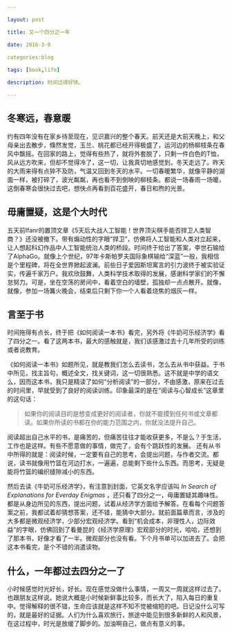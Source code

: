 ```yaml
---

layout: post 

title: 又一个四分之一年

date: 2016-3-9

categories:blog
 
tags: [book,life]

description: 时间过得好快。

---
```


## 冬寒远，春意暖

约有四年没有在家乡待至现在，见识嘉兴的整个春天。前天还是大前天晚上，和父母亲出去散步，倏然发觉，玉兰、桃花都已经开得极盛了，运河边的杨柳枝条在春风中飘摇。在回家的路上，觉得有些热了，就将外套脱了，只剩一件白色的T恤，风从远方吹来，但却不觉得冷了，这一切，让我真切地感觉到，冬天走远了。昨天的大雨来得有点猝不及防，气温又回到冬天的水平。一切春暖繁华，就像平静的湖面一样，被打碎了，波光粼粼，再也看不到倒映的柳枝条。都说一场春雨一场暖，这倒春寒会很快过去吧，想快点再看到百花盛开，春日和煦的光景。

## 毋庸置疑，这是个大时代

五天前Ifanr的置顶文章《5天后大战人工智能！世界顶尖棋手能否捍卫人类智商？》还没被撤下。带有煽动性的字眼“捍卫”，仿佛将人工智能和人类对立起来，让人想起科幻作品中人工智能统治人类的桥段。时间终于给出了答案，李世石输给了AlphaGo。就像上个世纪，97年卡斯帕罗夫国际象棋输给“深蓝”一般，我相信是个里程碑，将在全世界掀起波澜。前些日子爱因斯坦寓言的引力波终于被实验证实，传遍千家万户。我欢欣鼓舞，人类科学技术取得的发展，感谢科学家们的不懈怠努力。可是，坐在空荡的房间中，看着空白的墙壁，孤独却一点点散开。就像，就像，参加一场篝火晚会，结束后只剩下你一个人看着烧焦的烟灰一样。

## 言至于书

时间拖得有点长，终于把《如何阅读一本书》看完，另外将《牛奶可乐经济学》看了四分之一。看了这两本书，最大的感触就是，我们该感激过去十几年所受的训练或者说教育。

《如何阅读一本书》如题所见，就是教我们怎么去读书，怎么去从书中获益。于书中所见，找主旨句，概述全文，找关键词，这一切很熟悉。这不就是中学的语文么，因而这本书，我只是精读了如何“分析阅读”的一部分，不由感激，原来在过去的时间里，早就受到了良好的阅读训练。印象最深的是在“阅读与心智成长”这章里的这句话：
> 如果你的阅读目的是想变成更好的阅读者，你就不能摸到任何书或文章都读。如果你所读的书都在你的能力范围之内，你就没法提升自己。

阅读超出自己水平的书，是痛苦的，但痛苦往往才能收获更多，不是么？于生活，工作也是这样。有些不愿意做的事情，做完了，会有个跳跃性的发展。
还有从书中所得的就是：阅读时候，一定要有自己的思考，会提出问题，与作者交流。都说，读书就像用竹篮在河边打水，一遍遍，总能剩下些什么东西。而思考，无疑是能将竹篮的编织缝隙减小的东西。

然后去读《牛奶可乐经济学》，有注意到封面，它英文名字应该叫 *In Search of Explanations for Everday Enigmas* ，还只看了四分之一，毋庸置疑其趣味性。都是从身边所见的东西，提出问题，试着从经济学方面给予解答。在看每个问题答案之前，我都试着却猜想答案，还不错，能猜中大部分。就前面篇章而言，涉及的大多都是微观经济学，少部分宏观经济学。看到“机会成本，非理性人，边际效益”的字眼，仿佛回到了看曼昆的《经济学原理》宏观部分的时光，哈哈，还想到了那本书，好像才看了一半。微观部分也没有看。下个月书单可以加进去了。会把这本书看完，是个不错的消遣读物。

## 什么，一年都过去四分之一了
 
 小时候感觉时光好长，好长。现在感觉没做什么事情，一周又一周就这样过去了。也跟朋友这样说。她说大概是小时候新鲜事比较多，而长大了，陷入每日的重复中。觉得解释的很不错，生命应该就是这样不知不觉被缩短的吧。日记没什么可写的，就是最好的证据。人们为什么喜欢旅行，旅途中能见到很多新鲜的人和风景，在这过程中，时光是放缓了脚步的。加油啊自己，做点有意义的事。
 






